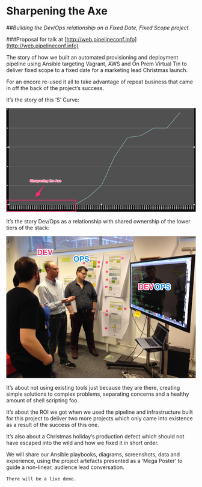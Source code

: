# Sharpening the Axe
##*Building the Dev/Ops relationship on a Fixed Date, Fixed Scope project.*


###Proposal for talk at [http://web.pipelineconf.info](http://web.pipelineconf.info)


The story of how we built an automated provisioning and deployment pipeline using Ansible targeting Vagrant, AWS and On Prem Virtual Tin to deliver fixed scope to a fixed date for a marketing lead Christmas launch.  

For an encore re-used it all to take advantage of repeat business that came in off the back of the project’s success.

It’s the story of this ‘S’ Curve:

![image](assets/sharpening-the-axe.png)


It’s the story Dev/Ops as a relationship with shared ownership of the lower tiers of the stack:

![image](assets/dev-ops.jpg)

It’s about not using existing tools just because they are there, creating simple solutions to complex problems, separating concerns and a healthy amount of shell scripting foo.

It’s about the ROI we got when we used the pipeline and infrastructure built for this project to deliver two more projects which only came into existence as a result of the success of this one.

It’s also about a Christmas holiday’s production defect which should not have escaped into the wild and how we fixed it in short order.

We will share our Ansible playbooks, diagrams, screenshots, data and experience, using the project artefacts presented as a ‘Mega Poster’ to guide a non-linear, audience lead conversation.

	There will be a live demo.



